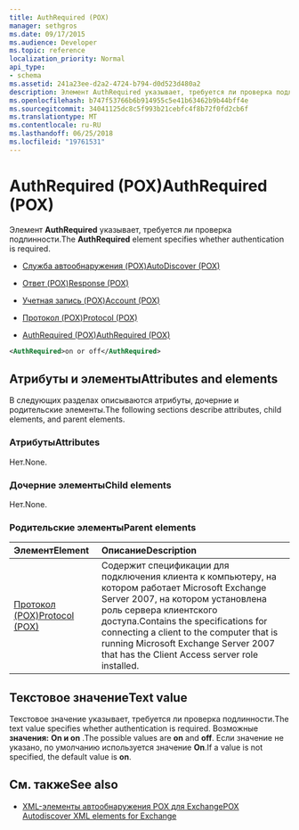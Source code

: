 ```yaml
---
title: AuthRequired (POX)
manager: sethgros
ms.date: 09/17/2015
ms.audience: Developer
ms.topic: reference
localization_priority: Normal
api_type:
- schema
ms.assetid: 241a23ee-d2a2-4724-b794-d0d523d480a2
description: Элемент AuthRequired указывает, требуется ли проверка подлинности.
ms.openlocfilehash: b747f53766b6b914955c5e41b63462b9b44bff4e
ms.sourcegitcommit: 34041125dc8c5f993b21cebfc4f8b72f0fd2cb6f
ms.translationtype: MT
ms.contentlocale: ru-RU
ms.lasthandoff: 06/25/2018
ms.locfileid: "19761531"
---
```

# <a name="authrequired-pox"></a><span data-ttu-id="725bb-103">AuthRequired (POX)</span><span class="sxs-lookup"><span data-stu-id="725bb-103">AuthRequired (POX)</span></span>

<span data-ttu-id="725bb-104">Элемент **AuthRequired** указывает, требуется ли проверка подлинности.</span><span class="sxs-lookup"><span data-stu-id="725bb-104">The **AuthRequired** element specifies whether authentication is required.</span></span> 
  
- [<span data-ttu-id="725bb-105">Служба автообнаружения (POX)</span><span class="sxs-lookup"><span data-stu-id="725bb-105">AutoDiscover (POX)</span></span>](autodiscover-pox.md)
  
- [<span data-ttu-id="725bb-106">Ответ (POX)</span><span class="sxs-lookup"><span data-stu-id="725bb-106">Response (POX)</span></span>](response-pox.md)
  
- [<span data-ttu-id="725bb-107">Учетная запись (POX)</span><span class="sxs-lookup"><span data-stu-id="725bb-107">Account (POX)</span></span>](account-pox.md)
  
- [<span data-ttu-id="725bb-108">Протокол (POX)</span><span class="sxs-lookup"><span data-stu-id="725bb-108">Protocol (POX)</span></span>](protocol-pox.md)
  
- [<span data-ttu-id="725bb-109">AuthRequired (POX)</span><span class="sxs-lookup"><span data-stu-id="725bb-109">AuthRequired (POX)</span></span>](authrequired-pox.md)
  
```xml
<AuthRequired>on or off</AuthRequired>
```

## <a name="attributes-and-elements"></a><span data-ttu-id="725bb-110">Атрибуты и элементы</span><span class="sxs-lookup"><span data-stu-id="725bb-110">Attributes and elements</span></span>

<span data-ttu-id="725bb-111">В следующих разделах описываются атрибуты, дочерние и родительские элементы.</span><span class="sxs-lookup"><span data-stu-id="725bb-111">The following sections describe attributes, child elements, and parent elements.</span></span>
  
### <a name="attributes"></a><span data-ttu-id="725bb-112">Атрибуты</span><span class="sxs-lookup"><span data-stu-id="725bb-112">Attributes</span></span>

<span data-ttu-id="725bb-113">Нет.</span><span class="sxs-lookup"><span data-stu-id="725bb-113">None.</span></span>
  
### <a name="child-elements"></a><span data-ttu-id="725bb-114">Дочерние элементы</span><span class="sxs-lookup"><span data-stu-id="725bb-114">Child elements</span></span>

<span data-ttu-id="725bb-115">Нет.</span><span class="sxs-lookup"><span data-stu-id="725bb-115">None.</span></span>
  
### <a name="parent-elements"></a><span data-ttu-id="725bb-116">Родительские элементы</span><span class="sxs-lookup"><span data-stu-id="725bb-116">Parent elements</span></span>

|<span data-ttu-id="725bb-117">**Элемент**</span><span class="sxs-lookup"><span data-stu-id="725bb-117">**Element**</span></span>|<span data-ttu-id="725bb-118">**Описание**</span><span class="sxs-lookup"><span data-stu-id="725bb-118">**Description**</span></span>|
|:-----|:-----|
|[<span data-ttu-id="725bb-119">Протокол (POX)</span><span class="sxs-lookup"><span data-stu-id="725bb-119">Protocol (POX)</span></span>](protocol-pox.md) <br/> |<span data-ttu-id="725bb-120">Содержит спецификации для подключения клиента к компьютеру, на котором работает Microsoft Exchange Server 2007, на котором установлена роль сервера клиентского доступа.</span><span class="sxs-lookup"><span data-stu-id="725bb-120">Contains the specifications for connecting a client to the computer that is running Microsoft Exchange Server 2007 that has the Client Access server role installed.</span></span>  <br/> |
   
## <a name="text-value"></a><span data-ttu-id="725bb-121">Текстовое значение</span><span class="sxs-lookup"><span data-stu-id="725bb-121">Text value</span></span>

<span data-ttu-id="725bb-122">Текстовое значение указывает, требуется ли проверка подлинности.</span><span class="sxs-lookup"><span data-stu-id="725bb-122">The text value specifies whether authentication is required.</span></span> <span data-ttu-id="725bb-123">Возможные **значения:** **On и on** .</span><span class="sxs-lookup"><span data-stu-id="725bb-123">The possible values are **on** and **off**.</span></span> <span data-ttu-id="725bb-124">Если значение не указано, по умолчанию используется значение **On**.</span><span class="sxs-lookup"><span data-stu-id="725bb-124">If a value is not specified, the default value is **on**.</span></span> 
  
## <a name="see-also"></a><span data-ttu-id="725bb-125">См. также</span><span class="sxs-lookup"><span data-stu-id="725bb-125">See also</span></span>

- [<span data-ttu-id="725bb-126">XML-элементы автообнаружения POX для Exchange</span><span class="sxs-lookup"><span data-stu-id="725bb-126">POX Autodiscover XML elements for Exchange</span></span>](pox-autodiscover-xml-elements-for-exchange.md)

